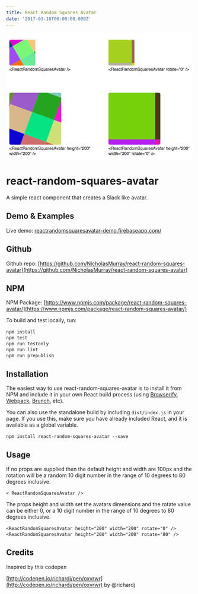 ```yaml
---
title: React Random Squares Avatar
date: '2017-03-18T00:00:00.000Z'
---
```


![alt text ](../../assets/images/react-random-squares-avatar.png "React Random Squares Avatar")

# react-random-squares-avatar

A simple react component that creates a Slack like avatar.

## Demo & Examples

Live demo: [reactrandomsquaresavatar-demo.firebaseapp.com/](https://reactrandomsquaresavatar-demo.firebaseapp.com/)

## Github

Github repo:
[https://github.com/NicholasMurray/react-random-squares-avatar](https://github.com/NicholasMurray/react-random-squares-avatar)

## NPM

NPM Package:
[https://www.npmjs.com/package/react-random-squares-avatar/](https://www.npmjs.com/package/react-random-squares-avatar/)


To build and test locally, run:

```
npm install
npm test
npm run testonly
npm run lint
npm run prepublish
```

## Installation

The easiest way to use react-random-squares-avatar is to install it from NPM and include it in your own React build process (using [Browserify](http://browserify.org), [Webpack](http://webpack.github.io/), [Brunch](http://brunch.io/), etc).

You can also use the standalone build by including `dist/index.js` in your page. If you use this, make sure you have already included React, and it is available as a global variable.

```
npm install react-random-squares-avatar --save
```

## Usage

If no props are supplied then the default height and width are 100px and the rotation will be a random 10 digit number in the range of 10 degrees to 80 degrees inclusive.

```
< ReactRandomSquaresAvatar />
```

The props height and width set the avatars dimensions and the rotate value can be either 0, or a 10 digit number in the range of 10 degrees to 80 degrees inclusive.

```
<ReactRandomSquaresAvatar height="200" width="200" rotate="0" />
<ReactRandomSquaresAvatar height="200" width="200" rotate="80" />
```

## Credits

Inspired by this codepen

[http://codepen.io/richardj/pen/oxvrwr](http://codepen.io/richardj/pen/oxvrwr) by @richardj
